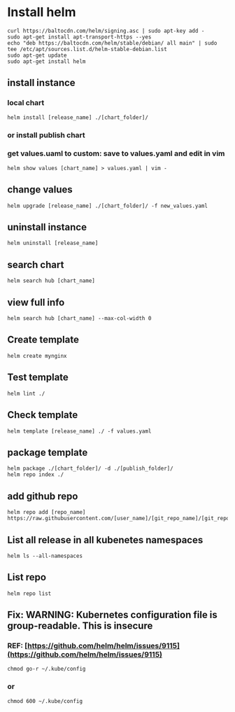 # Install helm
```
curl https://baltocdn.com/helm/signing.asc | sudo apt-key add -
sudo apt-get install apt-transport-https --yes
echo "deb https://baltocdn.com/helm/stable/debian/ all main" | sudo tee /etc/apt/sources.list.d/helm-stable-debian.list
sudo apt-get update
sudo apt-get install helm
```

## install instance
### local chart
```
helm install [release_name] ./[chart_folder]/
```

### or install publish chart
### get values.uaml to custom: save to values.yaml and edit in vim
```
helm show values [chart_name] > values.yaml | vim -
```

## change values
```
helm upgrade [release_name] ./[chart_folder]/ -f new_values.yaml
```

## uninstall instance
```
helm uninstall [release_name]
```

## search chart
```
helm search hub [chart_name]
```
## view full info
```
helm search hub [chart_name] --max-col-width 0
```

## Create template
```
helm create mynginx
```
## Test template
```
helm lint ./
```
## Check template
```
helm template [release_name] ./ -f values.yaml
```
## package template
```
helm package ./[chart_folder]/ -d ./[publish_folder]/
helm repo index ./
```

## add github repo
```
helm repo add [repo_name] https://raw.githubusercontent.com/[user_name]/[git_repo_name]/[git_repo_branch]/
```

## List all release in all kubenetes namespaces
```
helm ls --all-namespaces
```

## List repo
```
helm repo list
```


## Fix: WARNING: Kubernetes configuration file is group-readable. This is insecure
### REF: [https://github.com/helm/helm/issues/9115](https://github.com/helm/helm/issues/9115)  
```
chmod go-r ~/.kube/config
```
### or
```
chmod 600 ~/.kube/config
```